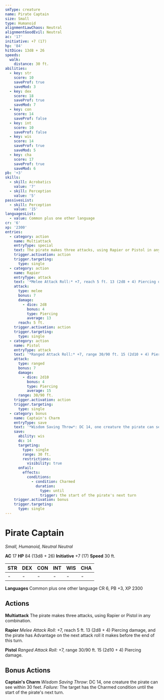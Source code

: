 ```yaml
---
smType: creature
name: Pirate Captain
size: Small
type: Humanoid
alignmentLawChaos: Neutral
alignmentGoodEvil: Neutral
ac: '17'
initiative: +7 (17)
hp: '84'
hitDice: 13d8 + 26
speeds:
  walk:
    distance: 30 ft.
abilities:
  - key: str
    score: 10
    saveProf: true
    saveMod: 3
  - key: dex
    score: 18
    saveProf: true
    saveMod: 7
  - key: con
    score: 14
    saveProf: false
  - key: int
    score: 10
    saveProf: false
  - key: wis
    score: 14
    saveProf: true
    saveMod: 5
  - key: cha
    score: 17
    saveProf: true
    saveMod: 6
pb: '+3'
skills:
  - skill: Acrobatics
    value: '7'
  - skill: Perception
    value: '5'
passivesList:
  - skill: Perception
    value: '15'
languagesList:
  - value: Common plus one other language
cr: '6'
xp: '2300'
entries:
  - category: action
    name: Multiattack
    entryType: special
    text: The pirate makes three attacks, using Rapier or Pistol in any combination.
    trigger.activation: action
    trigger.targeting:
      type: single
  - category: action
    name: Rapier
    entryType: attack
    text: '*Melee Attack Roll:* +7, reach 5 ft. 13 (2d8 + 4) Piercing damage, and the pirate has Advantage on the next attack roll it makes before the end of this turn.'
    attack:
      type: melee
      bonus: 7
      damage:
        - dice: 2d8
          bonus: 4
          type: Piercing
          average: 13
      reach: 5 ft.
    trigger.activation: action
    trigger.targeting:
      type: single
  - category: action
    name: Pistol
    entryType: attack
    text: '*Ranged Attack Roll:* +7, range 30/90 ft. 15 (2d10 + 4) Piercing damage.'
    attack:
      type: ranged
      bonus: 7
      damage:
        - dice: 2d10
          bonus: 4
          type: Piercing
          average: 15
      range: 30/90 ft.
    trigger.activation: action
    trigger.targeting:
      type: single
  - category: bonus
    name: Captain's Charm
    entryType: save
    text: '*Wisdom Saving Throw*: DC 14, one creature the pirate can see within 30 feet. *Failure:*  The target has the Charmed condition until the start of the pirate''s next turn.'
    save:
      ability: wis
      dc: 14
      targeting:
        type: single
        range: 30 ft.
        restrictions:
          visibility: true
      onFail:
        effects:
          conditions:
            - condition: Charmed
              duration:
                type: until
                trigger: the start of the pirate's next turn
    trigger.activation: bonus
    trigger.targeting:
      type: single
---
```


# Pirate Captain
*Small, Humanoid, Neutral Neutral*

**AC** 17
**HP** 84 (13d8 + 26)
**Initiative** +7 (17)
**Speed** 30 ft.

| STR | DEX | CON | INT | WIS | CHA |
| --- | --- | --- | --- | --- | --- |
| - | - | - | - | - | - |

**Languages** Common plus one other language
CR 6, PB +3, XP 2300

## Actions

**Multiattack**
The pirate makes three attacks, using Rapier or Pistol in any combination.

**Rapier**
*Melee Attack Roll:* +7, reach 5 ft. 13 (2d8 + 4) Piercing damage, and the pirate has Advantage on the next attack roll it makes before the end of this turn.

**Pistol**
*Ranged Attack Roll:* +7, range 30/90 ft. 15 (2d10 + 4) Piercing damage.

## Bonus Actions

**Captain's Charm**
*Wisdom Saving Throw*: DC 14, one creature the pirate can see within 30 feet. *Failure:*  The target has the Charmed condition until the start of the pirate's next turn.
